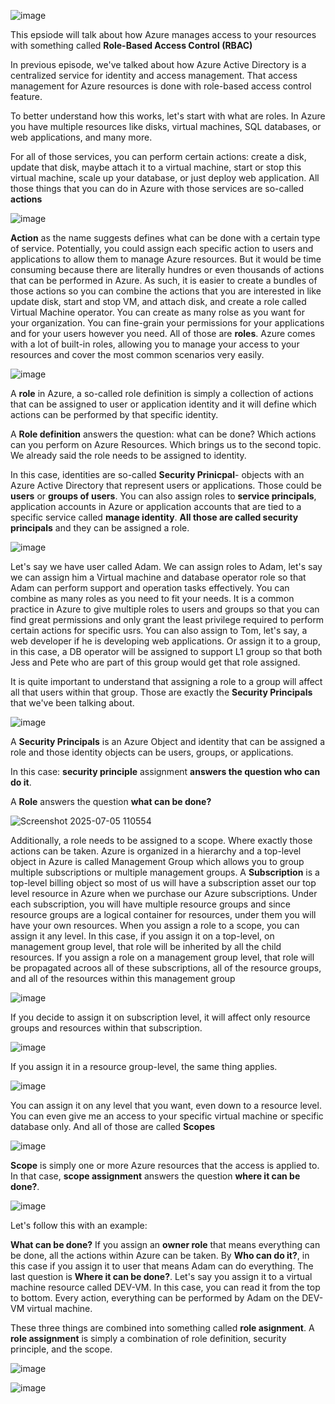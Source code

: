 ![image](https://github.com/user-attachments/assets/6635aa7f-4ad5-4736-9412-0766c2472793)

This epsiode will talk about how Azure manages access to your resources with something called **Role-Based Access Control (RBAC)**

In previous episode, we've talked about how Azure Active Directory is a centralized service for identity and access management. That access management for Azure resources is done with role-based access control feature. 

To better understand how this works, let's start with what are roles. In Azure you have multiple resources like disks, virtual machines, SQL databases, or web applications, and many more. 

For all of those services, you can perform certain actions: create a disk, update that disk, maybe attach it to a virtual machine, start or stop this virtual machine, scale up your database, or just deploy web application. All those things that you can do in Azure with those services are so-called **actions**


![image](https://github.com/user-attachments/assets/8d1ea739-d7d7-415e-b812-a48464c441de)

**Action** as the name suggests defines what can be done with a certain type of service. Potentially, you could assign each specific action to users and applications to allow them to manage Azure resources. But it would be time consuming because there are literally hundres or even thousands of actions that can be performed in Azure. As such, it is easier to create a bundles of those actions so you can combine the actions that you are interested in like update disk, start and stop VM, and attach disk, and create a role called Virtual Machine operator. You can create as many rolse as you want for your organization. You can fine-grain your permissions for your applications and for your users however you need. All of those are **roles**. Azure comes with a lot of built-in roles, allowing you to manage your access to your resources and cover the most common scenarios very easily.

![image](https://github.com/user-attachments/assets/9a463e65-9601-4b74-b8f7-352faa2de229)

A **role** in Azure, a so-called role definition is simply a collection of actions that can be assigned to user or application identity and it will define which actions can be performed by that specific identity. 

A **Role definition** answers the question: what can be done? Which actions can you perform on Azure Resources.
Which brings us to the second topic. We already said the role needs to be assigned to identity. 

In this case, identities are so-called **Security Prinicpal**- objects with an Azure Active Directory that represent users or applications. Those could be **users** or **groups of users**. You can also assign roles to **service principals**, application accounts in Azure or application accounts that are tied to a specific service called **manage identity**. **All those are called security principals** and they can be assigned a role.

![image](https://github.com/user-attachments/assets/5e168bb3-874e-41bd-96ed-2ff6e8cc1680)


Let's say we have user called Adam. We can assign roles to Adam, let's say we can assign him a Virtual machine and database operator role so that Adam can perform support and operation tasks effectively. You can combine as many roles as you need to fit your needs. It is a common practice in Azure to give multiple roles to users and groups so that you can find great permissions and only grant the least privilege required to perform certain actions for specific usrs. You can also assign to Tom, let's say, a web developer if he is developing web applications. Or assign it to a group, in this case, a DB operator will be assigned to support L1 group so that both Jess and Pete who are part of this group would get that role assigned. 

It is quite important to understand that assigning a role to a group will affect all that users within that group. 
Those are exactly the **Security Principals** that we've been talking about.

![image](https://github.com/user-attachments/assets/a3659bf0-b2ca-4799-ae8f-da269f7dc0f0)


A **Security Principals** is an Azure Object and identity that can be assigned a role and those identity objects can be users, groups, or applications.

In this case:
**security principle** assignment **answers the question who can do it**. 

A **Role** answers the question **what can be done?**

![Screenshot 2025-07-05 110554](https://github.com/user-attachments/assets/9adfa8d2-1dc4-4228-bd38-b6746611f121)


Additionally, a role needs to be assigned to a scope. Where exactly those actions can be taken. Azure is organized in a hierarchy and a top-level object in Azure is called Management Group which allows you to group multiple subscriptions or multiple management groups. A **Subscription** is a top-level billing object so most of us will have a subscription asset our top level resource in Azure when we purchase our Azure subscriptions. Under each subscription, you will have multiple resource groups and since resource groups are a logical container for resources, under them you will have your own resources. When you assign a role to a scope, you can assign it any level.
In this case, if you assign it on a top-level, on management group level, that role will be inherited by all the child resources. If you assign a role on a management group level, that role will be propagated acroos all of these subscriptions, all of the resource groups, and all of the resources within this management group
 
![image](https://github.com/user-attachments/assets/56da0de5-52aa-495e-9237-d20157c92818)


If you decide to assign it on subscription level, it will affect only resource groups and resources within that subscription.

![image](https://github.com/user-attachments/assets/8c7d326f-59d8-48c6-94b2-5c673adfda78)

If you assign it in a resource group-level, the same thing applies. 

![image](https://github.com/user-attachments/assets/79884d8f-37bf-4c0e-a1ad-7b56a3ef3fbf)


You can assign it on any level that you want, even down to a resource level. You can even give me an access to your specific virtual machine or specific database only. And all of those are called **Scopes**

![image](https://github.com/user-attachments/assets/367d217b-a625-4c24-95ea-15c9cecd7384)

**Scope** is simply one or more Azure resources that the access is applied to. In that case, **scope assignment** answers the question **where it can be done?**.

![image](https://github.com/user-attachments/assets/dfdb82a2-2702-4249-836e-5b234e9ee188)


Let's follow this with an example:

**What can be done?** 
If you assign an **owner role** that means everything can be done, all the actions within Azure can be taken.
By **Who can do it?**, in this case if you assign it to user that means Adam can do everything.
The last question is **Where it can be done?**. Let's say you assign it to a virtual machine resource called DEV-VM.
In this case, you can read it from the top to bottom. Every action, everything can be performed by Adam on the DEV-VM virtual machine.

These three things are combined into something called **role asignment**. A **role assignment** is simply a combination of role definition, security principle, and the scope.

![image](https://github.com/user-attachments/assets/8876aaf7-8806-4205-af69-a17c5f1677f8)


![image](https://github.com/user-attachments/assets/d05a8527-d508-4d29-9995-00123ff49423)
